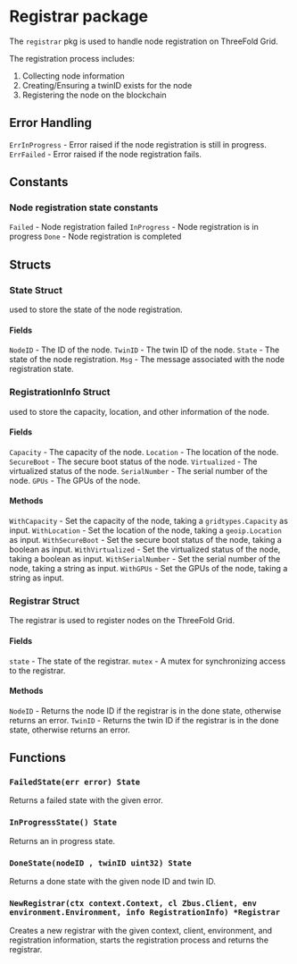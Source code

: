 # Registrar package

The `registrar` pkg is used to handle node registration on ThreeFold Grid.

The registration process includes:

1. Collecting node information
2. Creating/Ensuring a twinID exists for the node
3. Registering the node on the blockchain

## Error Handling

`ErrInProgress` - Error raised if the node registration is still in progress.
`ErrFailed` - Error raised if the node registration fails.

## Constants

### Node registration state constants

`Failed` - Node registration failed
`InProgress` - Node registration is in progress
`Done` - Node registration is completed

## Structs

### State Struct

used to store the state of the node registration.

#### Fields

`NodeID` - The ID of the node.
`TwinID` - The twin ID of the node.
`State` - The state of the node registration.
`Msg` - The message associated with the node registration state.

### RegistrationInfo Struct

used to store the capacity, location, and other information of the node.

#### Fields

`Capacity` - The capacity of the node.
`Location` - The location of the node.
`SecureBoot` - The secure boot status of the node.
`Virtualized` - The virtualized status of the node.
`SerialNumber` - The serial number of the node.
`GPUs` - The GPUs of the node.

#### Methods

`WithCapacity` - Set the capacity of the node, taking a `gridtypes.Capacity` as input.
`WithLocation` - Set the location of the node, taking a `geoip.Location` as input.
`WithSecureBoot` - Set the secure boot status of the node, taking a boolean as input.
`WithVirtualized` - Set the virtualized status of the node, taking a boolean as input.
`WithSerialNumber` - Set the serial number of the node, taking a string as input.
`WithGPUs` - Set the GPUs of the node, taking a string as input.

### Registrar Struct

The registrar is used to register nodes on the ThreeFold Grid.

#### Fields

`state` - The state of the registrar.
`mutex` - A mutex for synchronizing access to the registrar.

#### Methods

`NodeID` - Returns the node ID if the registrar is in the done state, otherwise returns an error.
`TwinID` - Returns the twin ID if the registrar is in the done state, otherwise returns an error.

## Functions

### `FailedState(err error) State`

Returns a failed state with the given error.

### `InProgressState() State`

Returns an in progress state.

### `DoneState(nodeID , twinID uint32) State`

Returns a done state with the given node ID and twin ID.

### `NewRegistrar(ctx context.Context, cl Zbus.Client, env environment.Environment, info RegistrationInfo) *Registrar`

Creates a new registrar with the given context, client, environment, and registration information, starts the registration process and returns the registrar.
